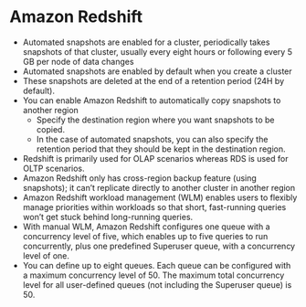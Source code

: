 # Amazon Redshift

- Automated snapshots are enabled for a cluster, periodically takes snapshots of that cluster, usually every eight hours or following every 5 GB per node of data changes
- Automated snapshots are enabled by default when you create a cluster
- These snapshots are deleted at the end of a retention period (24H by default).
- You can enable Amazon Redshift to automatically copy snapshots to another region 
  - Specify the destination region where you want snapshots to be copied. 
  - In the case of automated snapshots, you can also specify the retention period that they should be kept in the destination region. 
- Redshift is primarily used for OLAP scenarios whereas RDS is used for OLTP scenarios.
- Amazon Redshift only has cross-region backup feature (using snapshots); it can’t replicate directly to another cluster in another region
- Amazon Redshift workload management (WLM) enables users to flexibly manage priorities within workloads so that short, fast-running queries won’t get stuck behind long-running queries. 
- With manual WLM, Amazon Redshift configures one queue with a concurrency level of five, which enables up to five queries to run concurrently, plus one predefined Superuser queue, with a concurrency level of one.
- You can define up to eight queues. Each queue can be configured with a maximum concurrency level of 50. The maximum total concurrency level for all user-defined queues (not including the Superuser queue) is 50.
